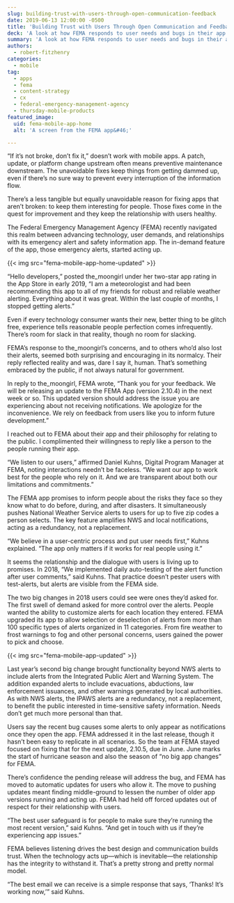 ```yaml
---
slug: building-trust-with-users-through-open-communication-feedback
date: 2019-06-13 12:00:00 -0500
title: 'Building Trust with Users Through Open Communication and Feedback'
deck: 'A look at how FEMA responds to user needs and bugs in their app development&#46;'
summary: 'A look at how FEMA responds to user needs and bugs in their app development&#46;'
authors:
  - robert-fitzhenry
categories:
  - mobile
tag:
  - apps
  - fema
  - content-strategy
  - cx
  - federal-emergency-management-agency
  - thursday-mobile-products
featured_image:
  uid: fema-mobile-app-home
  alt: 'A screen from the FEMA app&#46;'

---
```


“If it’s not broke, don’t fix it,” doesn’t work with mobile apps. A patch, update, or platform change upstream often means preventive maintenance downstream. The unavoidable fixes keep things from getting dammed up, even if there’s no sure way to prevent every interruption of the information flow.

There’s a less tangible but equally unavoidable reason for fixing apps that aren’t broken: to keep them interesting for people. Those fixes come in the quest for improvement and they keep the relationship with users healthy.

The Federal Emergency Management Agency (FEMA) recently navigated this realm between advancing technology, user demands, and relationships with its emergency alert and safety information app. The in-demand feature of the app, those emergency alerts, started acting up.

{{< img src="fema-mobile-app-home-updated" >}}

“Hello developers,” posted the_moongirl under her two-star app rating in the App Store in early 2019, “I am a meteorologist and had been recommending this app to all of my friends for robust and reliable weather alerting. Everything about it was great. Within the last couple of months, I stopped getting alerts.”

Even if every technology consumer wants their new, better thing to be glitch free, experience tells reasonable people perfection comes infrequently. There’s room for slack in that reality, though no room for slacking.

FEMA’s response to the_moongirl’s concerns, and to others who’d also lost their alerts, seemed both surprising and encouraging in its normalcy. Their reply reflected reality and was, dare I say it, human. That’s something embraced by the public, if not always natural for government.

In reply to the_moongirl, FEMA wrote, “Thank you for your feedback. We will be releasing an update to the FEMA App (version 2.10.4) in the next week or so. This updated version should address the issue you are experiencing about not receiving notifications. We apologize for the inconvenience. We rely on feedback from users like you to inform future development.”

I reached out to FEMA about their app and their philosophy for relating to the public. I complimented their willingness to reply like a person to the people running their app.

“We listen to our users,” affirmed Daniel Kuhns, Digital Program Manager at FEMA, noting interactions needn’t be faceless. “We want our app to work best for the people who rely on it. And we are transparent about both our limitations and commitments.”

The FEMA app promises to inform people about the risks they face so they know what to do before, during, and after disasters. It simultaneously pushes National Weather Service alerts to users for up to five zip codes a person selects. The key feature amplifies NWS and local notifications, acting as a redundancy, not a replacement.

“We believe in a user-centric process and put user needs first,” Kuhns explained. “The app only matters if it works for real people using it.”

It seems the relationship and the dialogue with users is living up to promises. In 2018, “We implemented daily auto-testing of the alert function after user comments,” said Kuhns. That practice doesn’t pester users with test-alerts, but alerts are visible from the FEMA side.

The two big changes in 2018 users could see were ones they’d asked for. The first swell of demand asked for more control over the alerts. People wanted the ability to customize alerts for each location they entered. FEMA upgraded its app to allow selection or deselection of alerts from more than 100 specific types of alerts organized in 11 categories. From fire weather to frost warnings to fog and other personal concerns, users gained the power to pick and choose.

 {{< img src="fema-mobile-app-updated" >}}

Last year’s second big change brought functionality beyond NWS alerts to include alerts from the Integrated Public Alert and Warning System. The addition expanded alerts to include evacuations, abductions, law enforcement issuances, and other warnings generated by local authorities. As with NWS alerts, the IPAWS alerts are a redundancy, not a replacement, to benefit the public interested in time-sensitive safety information. Needs don’t get much more personal than that.

Users say the recent bug causes some alerts to only appear as notifications once they open the app. FEMA addressed it in the last release, though it hasn’t been easy to replicate in all scenarios. So the team at FEMA stayed focused on fixing that for the next update, 2.10.5, due in June. June marks the start of hurricane season and also the season of “no big app changes” for FEMA.

There’s confidence the pending release will address the bug, and FEMA has moved to automatic updates for users who allow it. The move to pushing updates meant finding middle-ground to lessen the number of older app versions running and acting up. FEMA had held off forced updates out of respect for their relationship with users.

“The best user safeguard is for people to make sure they’re running the most recent version,” said Kuhns. “And get in touch with us if they’re experiencing app issues.”

FEMA believes listening drives the best design and communication builds trust. When the technology acts up—which is inevitable—the relationship has the integrity to withstand it. That’s a pretty strong and pretty normal model.

“The best email we can receive is a simple response that says, ‘Thanks! It’s working now,’” said Kuhns.
